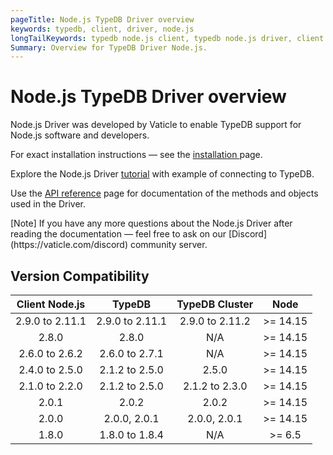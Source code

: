 ```yaml
---
pageTitle: Node.js TypeDB Driver overview
keywords: typedb, client, driver, node.js
longTailKeywords: typedb node.js client, typedb node.js driver, client node.js, node.js driver
Summary: Overview for TypeDB Driver Node.js.
---
```


# Node.js TypeDB Driver overview

Node.js Driver was developed by Vaticle to enable TypeDB support for Node.js software and developers.

For exact installation instructions — see the [installation ](02-node-js-install.md) page.

Explore the Node.js Driver [tutorial](03-node-js-tutorial.md) with example of connecting to TypeDB.

Use the [API reference](04-node-js-api-ref.md) page for documentation of the methods and objects used in the Driver.

<div class="note">
[Note]
If you have any more questions about the Node.js Driver after reading the documentation — feel free to ask on our 
[Discord](https://vaticle.com/discord) community server.
</div>

## Version Compatibility

| Client Node.js  |     TypeDB      | TypeDB Cluster  |   Node    |
|:---------------:|:---------------:|:---------------:|:---------:|
| 2.9.0 to 2.11.1 | 2.9.0 to 2.11.1 | 2.9.0 to 2.11.2 | \>= 14.15 |
|      2.8.0      |      2.8.0      |       N/A       | \>= 14.15 |
| 2.6.0 to 2.6.2  | 2.6.0 to 2.7.1  |       N/A       | \>= 14.15 |
| 2.4.0 to 2.5.0  | 2.1.2 to 2.5.0  |      2.5.0      | \>= 14.15 |
| 2.1.0 to 2.2.0  | 2.1.2 to 2.5.0  | 2.1.2 to 2.3.0  | \>= 14.15 |
|      2.0.1      |      2.0.2      |      2.0.2      | \>= 14.15 |
|      2.0.0      |  2.0.0, 2.0.1   |  2.0.0, 2.0.1   | \>= 14.15 |
|      1.8.0      | 1.8.0 to 1.8.4  |       N/A       |  \>= 6.5  |
